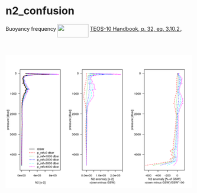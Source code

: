 # n2_confusion

Buoyancy frequency <img src="/tex/2bbf54f4783aee75f9b55839236b9fa3.svg?invert_in_darkmode&sanitize=true" align=middle width=83.92473539999997pt height=35.76220559999998pt/> [TEOS-10 Handbook, p. 32, eq. 3.10.2.](http://www.teos-10.org/pubs/TEOS-10_Manual.pdf).


<br><br>
<img align="left" width="2000" src="_bookdown_files/bookdown_files/figure-html/n2_plot-1.png">

